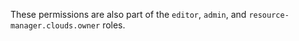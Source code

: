 These permissions are also part of the `editor`, `admin`, and `resource-manager.clouds.owner` roles.

